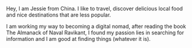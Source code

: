 Hey, I am Jessie from China. I like to travel, discover delicious local food and nice destinations that are less popular.

I am working my way to becoming a digital nomad, after reading the book The Almanack of Naval Ravikant, I found my passion lies in searching for information and I am good at finding things (whatever it is).
